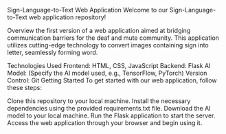 
Sign-Language-to-Text Web Application
Welcome to our Sign-Language-to-Text web application repository!

Overview
the first version of a web application aimed at bridging communication barriers for the deaf and mute community. This application utilizes cutting-edge technology to convert images containing sign into letter, seamlessly forming word.


Technologies Used
Frontend: HTML, CSS, JavaScript
Backend: Flask
AI Model: (Specify the AI model used, e.g., TensorFlow, PyTorch)
Version Control: Git
Getting Started
To get started with our web application, follow these steps:

Clone this repository to your local machine.
Install the necessary dependencies using the provided requirements.txt file.
Download the AI ​​model to your local machine.
Run the Flask application to start the server.
Access the web application through your browser and begin using it.
